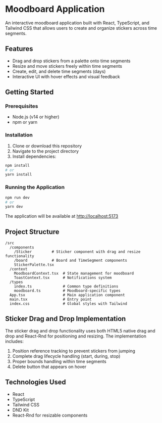 # Moodboard Application

An interactive moodboard application built with React, TypeScript, and Tailwind CSS that allows users to create and organize stickers across time segments.

## Features

- Drag and drop stickers from a palette onto time segments
- Resize and move stickers freely within time segments
- Create, edit, and delete time segments (days)
- Interactive UI with hover effects and visual feedback

## Getting Started

### Prerequisites

- Node.js (v14 or higher)
- npm or yarn

### Installation

1. Clone or download this repository
2. Navigate to the project directory
3. Install dependencies:

```bash
npm install
# or
yarn install
```

### Running the Application

```bash
npm run dev
# or
yarn dev
```

The application will be available at [http://localhost:5173](https://reddragonemperor58.github.io/MoodBoard/#/)

## Project Structure

```
/src
  /components
    /Sticker         # Sticker component with drag and resize functionality
    /board           # Board and TimeSegment components
    StickerPalette.tsx
  /context
    MoodboardContext.tsx  # State management for moodboard
    ToastContext.tsx      # Notifications system
  /types
    index.ts              # Common type definitions
    moodboard.ts          # Moodboard-specific types
  App.tsx                 # Main application component
  main.tsx                # Entry point
  index.css               # Global styles with Tailwind
```

## Sticker Drag and Drop Implementation

The sticker drag and drop functionality uses both HTML5 native drag and drop and React-Rnd for positioning and resizing. The implementation includes:

1. Position reference tracking to prevent stickers from jumping
2. Complete drag lifecycle handling (start, during, stop)
3. Proper bounds handling within time segments
4. Delete button that appears on hover

## Technologies Used

- React
- TypeScript
- Tailwind CSS
- DND Kit
- React-Rnd for resizable components
